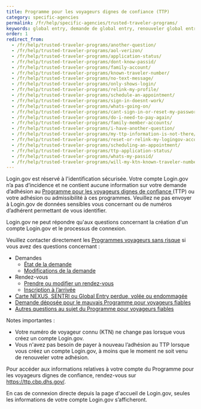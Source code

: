 ```yaml
---
title: Programme pour les voyageurs dignes de confiance (TTP)
category: specific-agencies
permalink: /fr/help/specific-agencies/trusted-traveler-programs/
keywords: global entry, demande de global entry, renouveler global entry, nexus, TSA, Sentri, voyageurs dignes de confiance, TTP, renouvellement global entry
order: 1
redirect_from:
  - /fr/help/trusted-traveler-programs/another-question/
  - /fr/help/trusted-traveler-programs/aol-verizon/
  - /fr/help/trusted-traveler-programs/application-status/
  - /fr/help/trusted-traveler-programs/dont-know-passid/
  - /fr/help/trusted-traveler-programs/family-account/
  - /fr/help/trusted-traveler-programs/known-traveler-number/
  - /fr/help/trusted-traveler-programs/no-text-message/
  - /fr/help/trusted-traveler-programs/only-shows-login/
  - /fr/help/trusted-traveler-programs/relink-my-profile/
  - /fr/help/trusted-traveler-programs/schedule-an-appointment/
  - /fr/help/trusted-traveler-programs/sign-in-doesnt-work/
  - /fr/help/trusted-traveler-programs/whats-going-on/
  - /fr/help/trusted-traveler-programs/cant-sign-in-or-reset-my-password-goes-account/
  - /fr/help/trusted-traveler-programs/do-i-need-to-pay-again/
  - /fr/help/trusted-traveler-programs/family-member-accounts/
  - /fr/help/trusted-traveler-programs/i-have-another-question/
  - /fr/help/trusted-traveler-programs/my-ttp-information-is-not-there/
  - /fr/help/trusted-traveler-programs/reset-or-relink-my-logingov-account-for-ttp/
  - /fr/help/trusted-traveler-programs/scheduling-an-appointment/
  - /fr/help/trusted-traveler-programs/ttp-application-status/
  - /fr/help/trusted-traveler-programs/whats-my-passid/
  - /fr/help/trusted-traveler-programs/will-my-ktn-known-traveler-number-change/
---
```


Login.gov est réservé à l'identification sécurisée. Votre compte Login.gov n’a pas d’incidence et ne contient aucune information sur votre demande d’adhésion au [Programme pour les voyageurs dignes de confiance ](https://ttp.dhs.gov/)(TTP) ou votre adhésion ou admissibilité à ces programmes. Veuillez ne pas envoyer à Login.gov de données sensibles vous concernant ou de numéros d’adhérent permettant de vous identifier.

Login.gov ne peut répondre qu'aux questions concernant la création d'un compte Login.gov et le processus de connexion.

Veuillez contacter directement les [Programmes voyageurs sans risque](https://help.cbp.gov/s/questions?language=es) si vous avez des questions concernant :

* Demandes
  * [État de la demande](https://help.cbp.gov/s/article/Article-1886?language=en_US)
  * [Modifications de la demande](https://help.cbp.gov/s/article/Article-1377?language=en_US)
* Rendez-vous
  * [Prendre ou modifier un rendez-vous](https://help.cbp.gov/s/article/Article-1378?language=en_US)
  * [Inscription à l’arrivée](https://help.cbp.gov/s/article/Article-1871?language=en_US)
* [Carte NEXUS, SENTRI ou Global Entry perdue, volée ou endommagée](https://help.cbp.gov/s/article/Article-1206?language=en_US)
* [Demande déposée pour le mauvais Programme pour voyageurs fiables](https://help.cbp.gov/s/article/Article-1759?language=en_US)
* [Autres questions au sujet du Programme pour voyageurs fiables](https://help.cbp.gov/s/all-ttp-articles?language=en_US)

Notes importantes :
* Votre numéro de voyageur connu (KTN) ne change pas lorsque vous créez un compte Login.gov.
* Vous n'avez pas besoin de payer à nouveau l’adhésion au TTP lorsque vous créez un compte Login.gov, à moins que le moment ne soit venu de renouveler votre adhésion.

Pour accéder aux informations relatives à votre compte du Programme pour les voyageurs dignes de confiance, rendez-vous sur <https://ttp.cbp.dhs.gov/>.

En cas de connexion directe depuis la page d'accueil de Login.gov, seules les informations de votre compte Login.gov s’afficheront.
